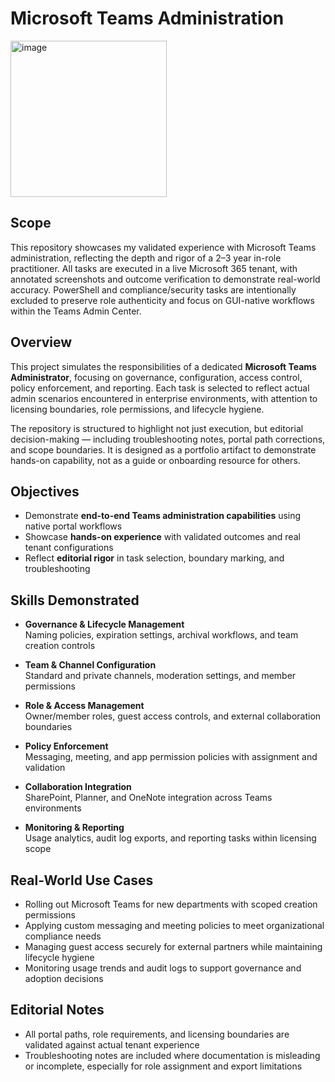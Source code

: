 # Microsoft Teams Administration
<img width="250" height="250" alt="image" src="https://github.com/user-attachments/assets/8eb28d4a-6457-4c2e-988f-1495f6d1bd12" />

## Scope

This repository showcases my validated experience with Microsoft Teams administration, reflecting the depth and rigor of a 2–3 year in-role practitioner. All tasks are executed in a live Microsoft 365 tenant, with annotated screenshots and outcome verification to demonstrate real-world accuracy. PowerShell and compliance/security tasks are intentionally excluded to preserve role authenticity and focus on GUI-native workflows within the Teams Admin Center.

## Overview

This project simulates the responsibilities of a dedicated **Microsoft Teams Administrator**, focusing on governance, configuration, access control, policy enforcement, and reporting. Each task is selected to reflect actual admin scenarios encountered in enterprise environments, with attention to licensing boundaries, role permissions, and lifecycle hygiene.

The repository is structured to highlight not just execution, but editorial decision-making — including troubleshooting notes, portal path corrections, and scope boundaries. It is designed as a portfolio artifact to demonstrate hands-on capability, not as a guide or onboarding resource for others.

## Objectives

- Demonstrate **end-to-end Teams administration capabilities** using native portal workflows  
- Showcase **hands-on experience** with validated outcomes and real tenant configurations  
- Reflect **editorial rigor** in task selection, boundary marking, and troubleshooting

## Skills Demonstrated

- **Governance & Lifecycle Management**  
  Naming policies, expiration settings, archival workflows, and team creation controls

- **Team & Channel Configuration**  
  Standard and private channels, moderation settings, and member permissions

- **Role & Access Management**  
  Owner/member roles, guest access controls, and external collaboration boundaries

- **Policy Enforcement**  
  Messaging, meeting, and app permission policies with assignment and validation

- **Collaboration Integration**  
  SharePoint, Planner, and OneNote integration across Teams environments

- **Monitoring & Reporting**  
  Usage analytics, audit log exports, and reporting tasks within licensing scope

## Real-World Use Cases

- Rolling out Microsoft Teams for new departments with scoped creation permissions  
- Applying custom messaging and meeting policies to meet organizational compliance needs  
- Managing guest access securely for external partners while maintaining lifecycle hygiene  
- Monitoring usage trends and audit logs to support governance and adoption decisions

## Editorial Notes

- All portal paths, role requirements, and licensing boundaries are validated against actual tenant experience  
- Troubleshooting notes are included where documentation is misleading or incomplete, especially for role assignment and export limitations

